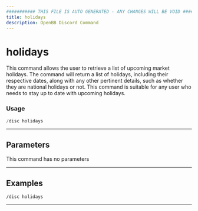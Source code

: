 ```yaml
---
########### THIS FILE IS AUTO GENERATED - ANY CHANGES WILL BE VOID ###########
title: holidays
description: OpenBB Discord Command
---
```


# holidays

This command allows the user to retrieve a list of upcoming market holidays. The command will return a list of holidays, including their respective dates, along with any other pertinent details, such as whether they are national holidays or not. This command is suitable for any user who needs to stay up to date with upcoming holidays.

### Usage

```python wordwrap
/disc holidays
```

---

## Parameters

This command has no parameters



---

## Examples

```
/disc holidays
```
---
